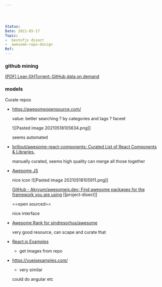 ```yaml
---




Status: 
Date: 2021-05-17
Topic:
-  bestofjs disect
-  awesome-repo-design
Ref:
---
```






### github mining

[(PDF) Lean GHTorrent: GitHub data on demand](https://www.researchgate.net/publication/264799490_Lean_GHTorrent_GitHub_data_on_demand)



### models
Curate repos
* https://awesomeopensource.com/

	value: better searching ? by categories and tags ? faceet 
	
	![[Pasted image 20210518105634.png]]
	
	seems automated 
	
* [brillout/awesome-react-components: Curated List of React Components & Libraries.](https://nicedoc.io/brillout/awesome-react-components#overlay)
	
	manually curated, seems high quality
	can merge all those together
	
	
* 	[Awesome JS](https://awesomejs.dev/)

	 nice icon ![[Pasted image 20210518105911.png]]
	 
	 [GitHub - Akryum/awesomejs.dev: Find awesome packages for the framework you are using](https://github.com/Akryum/awesomejs.dev) [[project-disect]]
	 
	 ==open sourced==
	 
	 nice interface
	 
* 	[Awesome Rank for sindresorhus/awesome](https://awesomerank.github.io/)
	 	
	 very good resource, can scape and curate that
	 
* [React.js Examples](https://reactjsexample.com/)

	 * get images from repo


* https://vuejsexamples.com/

	* very similar

	could do angular etc
	
	


